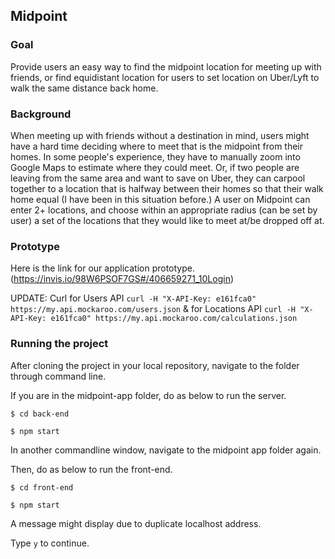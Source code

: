 ## Midpoint

  ### Goal
Provide users an easy way to find the midpoint location for meeting up with friends, or find equidistant location for users to set location on Uber/Lyft to walk the same distance back home. 

  ### Background
When meeting up with friends without a destination in mind, users might have a hard time deciding
where to meet that is the midpoint from their homes. In some people's experience, they have to manually 
zoom into Google Maps to estimate where they could meet. Or, if two people are leaving from the same area and want
to save on Uber, they can carpool together to a location that is halfway between their homes so that their walk home
equal (I have been in this situation before.) A user on Midpoint can enter 2+ locations, and choose within an appropriate
radius (can be set by user) a set of the locations that they would like to meet at/be dropped off at.


  ### Prototype 
Here is the link for our application prototype.(https://invis.io/98W6PSOF7GS#/406659271_10Login)

UPDATE: Curl for Users API `curl -H "X-API-Key: e161fca0" https://my.api.mockaroo.com/users.json` & for Locations API `curl -H "X-API-Key: e161fca0" https://my.api.mockaroo.com/calculations.json`

  ### Running the project
After cloning the project in your local repository, navigate to the folder through command line.  
  
If you are in the midpoint-app folder, do as below to run the server.  
  
`$ cd back-end`  
  
`$ npm start`  
  
In another commandline window, navigate to the midpoint app folder again.  
  
Then, do as below to run the front-end.  
  
`$ cd front-end`  
  
`$ npm start`  
  
A message might display due to duplicate localhost address.  
  
Type `y` to continue.  


